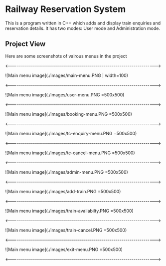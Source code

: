 # Railway Reservation System

This is a program written in C++ which adds and display train enquiries and reservation details.
It has two modes: User mode and Administration mode.

## Project View

Here are some screenshots of vairous menus in the project

<------------------------------------------------------------------------>

![Main menu image](./images/main-menu.PNG | width=100)

<------------------------------------------------------------------------>

![Main menu image](./images/user-menu.PNG =500x500)

<------------------------------------------------------------------------>

![Main menu image](./images/booking-menu.PNG =500x500)

<------------------------------------------------------------------------>

![Main menu image](./images/tc-enquiry-menu.PNG =500x500)

<------------------------------------------------------------------------>

![Main menu image](./images/tc-cancel-menu.PNG =500x500)

<------------------------------------------------------------------------>

![Main menu image](./images/admin-menu.PNG =500x500)

<------------------------------------------------------------------------>

![Main menu image](./images/add-train.PNG =500x500)

<------------------------------------------------------------------------>

![Main menu image](./images/train-availabilty.PNG =500x500)

<------------------------------------------------------------------------>

![Main menu image](./images/train-cancel.PNG =500x500)

<------------------------------------------------------------------------>

![Main menu image](./images/exit-menu.PNG =500x500)

<------------------------------------------------------------------------>

